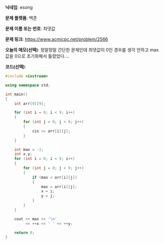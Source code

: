 **닉네임**: esong

**문제 플랫폼**: 백준

**문제 이름 또는 번호**: 최댓값

**문제 링크**: https://www.acmicpc.net/problem/2566

**오늘의 메모(선택)**: 정말정말 간단한 문제인데 최댓값이 0인 경우를 생각 안하고 max 값을 0으로 초기화해서 틀렸었다....

**코드(선택)**:

```cpp
#include <iostream>

using namespace std;

int	main()
{
	int arr[9][9];

	for (int i = 0; i < 9; i++)
	{
		for (int j = 0; j < 9; j++)
		{
			cin >> arr[i][j];
		}
	}

	int max = -1;
	int x,y;
	for (int i = 0; i < 9; i++)
	{
		for (int j = 0; j < 9; j++)
		{
			if (max < arr[i][j])
			{
				max = arr[i][j];
				x = i;
				y = j;
			}
		}
	}

	cout << max << '\n'
		 << ++x << ' ' << ++y;

	return 0;
}
```